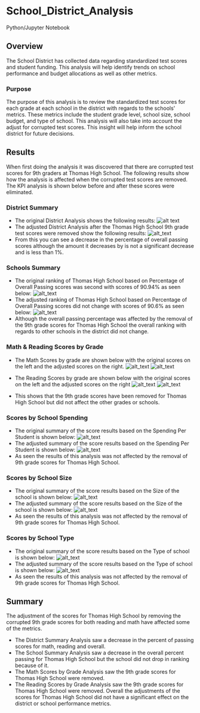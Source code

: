 # School_District_Analysis
Python/Jupyter Notebook

## Overview
The School District has collected data regarding standardized test scores and student funding.  This analysis will help identify trends on school performance and budget allocations as well as other metrics.

### Purpose
The purpose of this analysis is to review the standardized test scores for each grade at each school in the district with regards to the schools' metrics.  These metrics include the student grade level, school size, school budget, and type of school.  This analysis will also take into account the adjust for corrupted test scores.  This insight will help inform the school district for future decisions.

## Results
When first doing the analysis it was discovered that there are corrupted test scores for 9th graders at Thomas High School.  The following results show how the analysis is affected when the corrupted test scores are removed.  The KPI analysis is shown below before and after these scores were eliminated. 

### District Summary
- The original District Analysis shows the following results:
![alt text](https://github.com/bweirich/School_District_Analysis/raw/main/Resources/Original_District_Summary.png)
- The adjusted District Analysis after the Thomas High School 9th grade test scores were removed show the following results:
![alt_text](https://github.com/bweirich/School_District_Analysis/raw/main/Resources/District_Summary.png)
- From this you can see a decrease in the percentage of overall passing scores although the amount it decreases by is not a significant decrease and is less than 1%.

### Schools Summary
- The original ranking of Thomas High School based on Percentage of Overall Passing scores was second with scores of 90.94% as seen below:
![alt_text](https://github.com/bweirich/School_District_Analysis/raw/main/Resources/Original_Top_Schools.png)
- The adjusted ranking of Thomas High School based on Percentage of Overall Passing scores did not change with scores of 90.6% as seen below:
![alt_text](https://github.com/bweirich/School_District_Analysis/raw/main/Resources/Top_Schools.png)
- Although the overall passing percentage was affected by the removal of the 9th grade scores for Thomas High School the overall ranking with regards to other schools in the district did not change.

### Math & Reading Scores by Grade
- The Math Scores by grade are shown below with the original scores on the left and the adjusted scores on the right.
![alt_text](https://github.com/bweirich/School_District_Analysis/raw/main/Resources/Original_Math_by_Grade.png)
![alt_text](https://github.com/bweirich/School_District_Analysis/raw/main/Resources/Math_by_Grade.png)

- The Reading Scores by grade are shown below with the original scores on the left and the adjusted scores on the right
![alt_text](https://github.com/bweirich/School_District_Analysis/raw/main/Resources/Original_Reading_by_Grade.png)
![alt_text](https://github.com/bweirich/School_District_Analysis/raw/main/Resources/Reading_by_Grade.png)
- This shows that the 9th grade scores have been removed for Thomas High School but did not affect the other grades or schools.

### Scores by School Spending
- The original summary of the score results based on the Spending Per Student is shown below:
![alt_text](https://github.com/bweirich/School_District_Analysis/raw/main/Resources/Original_Spending_Summary.png)
- The adjusted summary of the score results based on the Spending Per Student is shown below:
![alt_text](https://github.com/bweirich/School_District_Analysis/raw/main/Resources/Spending_Summary.png)
- As seen the results of this analysis was not affected by the removal of 9th grade scores for Thomas High School.

### Scores by School Size
- The original summary of the score results based on the Size of the school is shown below:
![alt_text](https://github.com/bweirich/School_District_Analysis/raw/main/Resources/Original_Size_Summary.png)
- The adjusted summary of the score results based on the Size of the school is shown below:
![alt_text](https://github.com/bweirich/School_District_Analysis/raw/main/Resources/Size_Summary.png)
- As seen the results of this analysis was not affected by the removal of 9th grade scores for Thomas High School.

### Scores by School Type
- The original summary of the score results based on the Type of school is shown below:
![alt_text](https://github.com/bweirich/School_District_Analysis/raw/main/Resources/Original_Type_Summary.png)
- The adjusted summary of the score results based on the Type of school is shown below:
![alt_text](https://github.com/bweirich/School_District_Analysis/raw/main/Resources/Type_Summary.png)
- As seen the results of this analysis was not affected by the removal of 9th grade scores for Thomas High School.

## Summary
The adjustment of the scores for Thomas High School by removing the corrupted 9th grade scores for both reading and math have affected some of the metrics.
- The District Summary Analysis saw a decrease in the percent of passing scores for math, reading and overall.
- The School Summary Analysis saw a decrease in the overall percent passing for Thomas High School but the school did not drop in ranking because of it.
- The Math Scores by Grade Analysis saw the 9th grade scores for Thomas High School were removed.
- The Reading Scores by Grade Analysis saw the 9th grade scores for Thomas High School were removed.
Overall the adjustments of the scores for Thomas High School did not have a significant effect on the district or school performance metrics.
